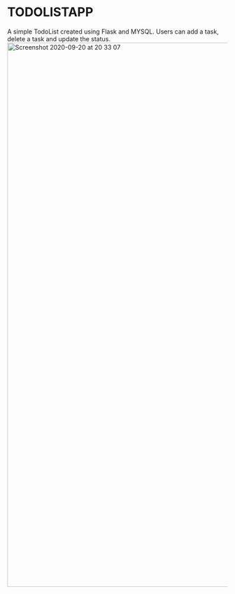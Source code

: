 # TODOLISTAPP
A simple TodoList created using Flask and MYSQL. Users can add a task, delete a task and update the status.
<img width="1246" alt="Screenshot 2020-09-20 at 20 33 07" src="https://user-images.githubusercontent.com/20683951/93720393-9147aa00-fb80-11ea-893d-9b11994b5c45.png">

